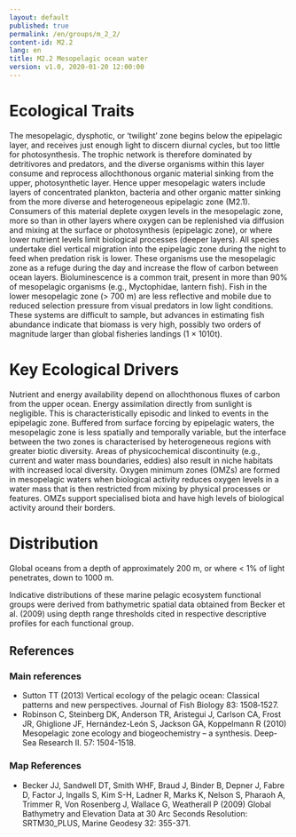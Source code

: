 ```yaml
---
layout: default
published: true
permalink: /en/groups/m_2_2/
content-id: M2.2
lang: en
title: M2.2 Mesopelagic ocean water
version: v1.0, 2020-01-20 12:00:00
---
```

# Ecological Traits

The mesopelagic, dysphotic, or ‘twilight’ zone begins below the epipelagic layer, and receives just enough light to discern diurnal cycles, but too little for photosynthesis. The trophic network is therefore dominated by detritivores and predators, and the diverse organisms within this layer consume and reprocess allochthonous organic material sinking from the upper, photosynthetic layer. Hence upper mesopelagic waters include layers of concentrated plankton, bacteria and other organic matter sinking from the more diverse and heterogeneous epipelagic zone (M2.1). Consumers of this material deplete oxygen levels in the mesopelagic zone, more so than in other layers where oxygen can be replenished via diffusion and mixing at the surface or photosynthesis (epipelagic zone), or where lower nutrient levels limit biological processes (deeper layers). All species undertake diel vertical migration into the epipelagic zone during the night to feed when predation risk is lower. These organisms use the mesopelagic zone as a refuge during the day and increase the flow of carbon between ocean layers. Bioluminescence is a common trait, present in more than 90% of mesopelagic organisms (e.g., Myctophidae, lantern fish). Fish in the lower mesopelagic zone (> 700 m) are less reflective and mobile due to reduced selection pressure from visual predators in low light conditions. These systems are difficult to sample, but advances in estimating fish abundance indicate that biomass is very high, possibly two orders of magnitude larger than global fisheries landings (1 × 1010t).

# Key Ecological Drivers

 Nutrient and energy availability depend on allochthonous fluxes of carbon from the upper ocean. Energy assimilation directly from sunlight is negligible. This is characteristically episodic and linked to events in the epipelagic zone. Buffered from surface forcing by epipelagic waters, the mesopelagic zone is less spatially and temporally variable, but the interface between the two zones is characterised by heterogeneous regions with greater biotic diversity. Areas of physicochemical discontinuity (e.g., current and water mass boundaries, eddies) also result in niche habitats with increased local diversity. Oxygen minimum zones (OMZs) are formed in mesopelagic waters when biological activity reduces oxygen levels in a water mass that is then restricted from mixing by physical processes or features. OMZs support specialised biota and have high levels of biological activity around their borders.

# Distribution

Global oceans from a depth of approximately 200 m, or where < 1% of light penetrates, down to 1000 m.

Indicative distributions of these marine pelagic ecosystem functional groups were derived from bathymetric spatial data obtained from Becker et al. (2009) using depth range thresholds cited in respective descriptive profiles for each functional group.

## References
### Main references
* Sutton TT (2013) Vertical ecology of the pelagic ocean: Classical patterns and new perspectives. Journal of Fish Biology 83: 1508‐1527.
* Robinson C, Steinberg DK, Anderson TR, Aristegui J, Carlson CA, Frost JR, Ghiglione JF, Hernández-León S, Jackson GA, Koppelmann R (2010) Mesopelagic zone ecology and biogeochemistry – a synthesis. Deep-Sea Research II. 57: 1504-1518.
### Map References
* Becker JJ, Sandwell DT, Smith WHF, Braud J, Binder B, Depner J, Fabre D, Factor J, Ingalls S, Kim S-H, Ladner R, Marks K, Nelson S, Pharaoh A, Trimmer R, Von Rosenberg J, Wallace G, Weatherall P (2009) Global Bathymetry and Elevation Data at 30 Arc Seconds Resolution: SRTM30_PLUS, Marine Geodesy 32: 355-371.
